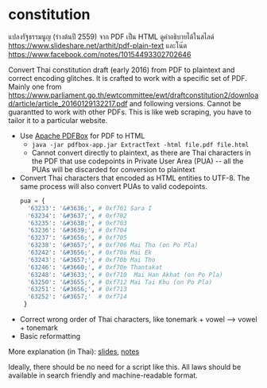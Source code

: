 # constitution

แปลงรัฐธรรมนูญ (ร่างต้นปี 2559) จาก PDF เป็น HTML
ดูคำอธิบายได้ในสไลด์ https://www.slideshare.net/arthit/pdf-plain-text และโน๊ต https://www.facebook.com/notes/10154493302702646 
 

Convert Thai constitution draft (early 2016) from PDF to plaintext and correct encoding glitches. It is crafted to work with a specific set of PDF. Mainly one from https://www.parliament.go.th/ewtcommittee/ewt/draftconstitution2/download/article/article_20160129132217.pdf and following versions. Cannot be guarantted to work with other PDFs. This is like web scraping, you have to tailor it to a particular website. 

- Use [Apache PDFBox](https://pdfbox.apache.org/) for PDF to HTML
  - ```java -jar pdfbox-app.jar ExtractText -html file.pdf file.html```
  - Cannot convert directly to plaintext, as there are Thai characters in the PDF that use codepoints in Private User Area (PUA) -- all the PUAs will be discarded for conversion to plaintext
- Convert Thai characters that encoded as HTML entities to UTF-8. The same process will also convert PUAs to valid codepoints.
  ```python
  pua = {
    '63233': '&#3636;', # 0xf701 Sara I
    '63234': '&#3637;', # 0xf702
    '63235': '&#3638;', # 0xf703
    '63236': '&#3639;', # 0xf704
    '63237': '&#3656;', # 0xf705
    '63238': '&#3657;', # 0xf706 Mai Tho (on Po Pla)
    '63242': '&#3656;', # 0xf70a Mai Ek
    '63243': '&#3657;', # 0xf70b Mai Tho
    '63246': '&#3660;', # 0xf70e Thantakat
    '63248': '&#3633;', # 0xf710  Mai Han Akhat (on Po Pla)
    '63250': '&#3655;', # 0xf712 Mai Tai Khu (on Po Pla)
    '63251': '&#3656;', # 0xf713
    '63252': '&#3657;'  # 0xf714
   }
   ```
- Correct wrong order of Thai characters, like tonemark + vowel --> vowel + tonemark
- Basic reformatting

More explanation (in Thai): [slides](https://www.slideshare.net/arthit/pdf-plain-text), [notes](https://www.facebook.com/notes/10154493302702646)

Ideally, there should be no need for a script like this. All laws should be available in search friendly and machine-readable format.
